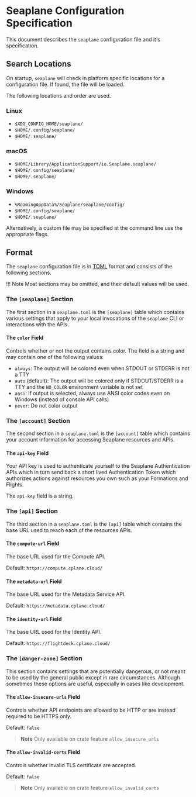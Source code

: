 # Seaplane Configuration Specification

This document describes the `seaplane` configuration file and it's specification.

## Search Locations

On startup, `seaplane` will check in platform specific locations for a configuration file. If
found, the file will be loaded.

The following locations and order are used.

### Linux

- `$XDG_CONFIG_HOME/seaplane/`
- `$HOME/.config/seaplane/`
- `$HOME/.seaplane/`

### macOS

- `$HOME/Library/ApplicationSupport/io.Seaplane.seaplane/`
- `$HOME/.config/seaplane/`
- `$HOME/.seaplane/`

### Windows

- `%RoamingAppData%/Seaplane/seaplane/config/`
- `$HOME/.config/seaplane/`
- `$HOME/.seaplane/`

Alternatively, a custom file may be specified at the command line use the appropriate flags.

## Format

The `seaplane` configuration file is in [TOML][toml] format and consists of the following sections.

!!! Note
    Most sections may be omitted, and their default values will be used.

### The `[seaplane]` Section

The first section in a `seaplane.toml` is the `[seaplane]` table which contains
various settings that apply to your local invocations of the `seaplane` CLI or
interactions with the APIs.

#### The `color` Field

Controls whether or not the output contains color. The field is a string and may contain one of the following values:

- `always`: The output will be colored even when STDOUT or STDERR is not a TTY
- `auto` (default): The output will be colored only if STDOUT/STDERR is a TTY and the `NO_COLOR` environment variable is not set
- `ansi`: If output is selected, always use ANSI color codes even on Windows (instead of console API calls)
- `never`: Do not color output

### The `[account]` Section

The second section in a `seaplane.toml` is the `[account]` table which contains your account
information for accessing Seaplane resources and APIs.

#### The `api-key` Field

Your API key is used to authenticate yourself to the Seaplane Authentication APIs which in turn
send back a short lived Authentication Token which authorizes actions against resources you own
such as your Formations and Flights.

The `api-key` field is a string.

### The `[api]` Section

The third section in a `seaplane.toml` is the `[api]` table which contains the
base URL used to reach each of the resources APIs.

#### The `compute-url` Field

The base URL used for the Compute API.

Default: `https://compute.cplane.cloud/`

#### The `metadata-url` Field

The base URL used for the Metadata Service API.

Default: `https://metadata.cplane.cloud/`

#### The `identity-url` Field

The base URL used for the Identity API.

Default: `https://flightdeck.cplane.cloud/`

### The `[danger-zone]` Section

This section contains settings that are potentially dangerous, or not meant to
be used by the general public except in rare circumstances. Although sometimes
these options are useful, especially in cases like development.

#### The `allow-insecure-urls` Field

Controls whether API endpoints are allowed to be HTTP or are instead required
to be HTTPS only.

Default: `false`

> **Note**
> Only available on crate feature `allow_insecure_urls`

#### The `allow-invalid-certs` Field

Controls whether invalid TLS certificate are accepted.

Default: `false`

> **Note**
> Only available on crate feature `allow_invalid_certs`

[//]: # (links)

[toml]: https://toml.io/
